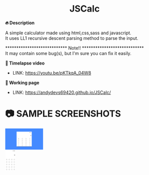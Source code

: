 <div align="center">
  <h1>JSCalc</h1>
</div>

**🔥 Description** <br>

A simple calculator made using html,css,sass and javascript. <br>
It uses LL1 recursive descent parsing method to parse the input.

**************************** Note!! ****************************
<br>
It may contain some bug(s), but I'm sure you can fix it easily.

**🎥 Timelapse video** <br>
- LINK: https://youtu.be/pKTkqA_04W8

**📗 Working page** <br>
- LINK: https://andydevs69420.github.io/JSCalc/


# 📷 SAMPLE SCREENSHOTS
<div align="left">
  <img style="display:block;max-width:120px;max-height: 90px;" src="screenshots/screenshot_1.png" alt="screenshot-1" width="120px"/>
  <img style="display:block;max-width:120px;max-height: 90px;" src="screenshots/screenshot_2.png" alt="screenshot-2" width="auto" height="67px"/>
</div>
